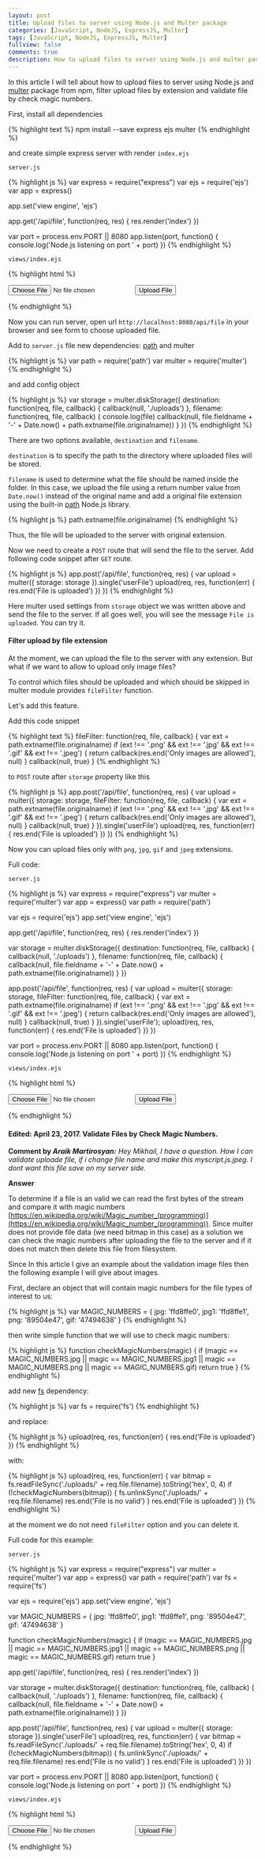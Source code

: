 ```yaml
---
layout: post
title: Upload files to server using Node.js and Multer package
categories: [JavaScript, NodeJS, ExpressJS, Multer]
tags: [JavaScript, NodeJS, ExpressJS, Multer]
fullview: false
comments: true
description: How to upload files to server using Node.js and multer package from npm and filter upload files by extension and validate file by check magic numbers.
---
```


In this article I will tell about how to upload files to server using Node.js and [multer](https://npmjs.org/package/multer) package from npm, filter upload files by extension and validate file by check magic numbers.

First, install all dependencies

{% highlight text %}
npm install --save express ejs multer
{% endhighlight %}

and create simple express server with render `index.ejs`

`server.js`

{% highlight js %}
var express = require("express")
var ejs = require('ejs')
var app = express()

app.set('view engine', 'ejs')

app.get('/api/file', function(req, res) {
	res.render('index')
})

var port = process.env.PORT || 8080
app.listen(port, function() {
	console.log('Node.js listening on port ' + port)
})
{% endhighlight %}

`views/index.ejs`

{% highlight html %}
<!DOCTYPE html>
<html lang="en">
<head>
	<meta charset="UTF-8">
	<title></title>
</head>
<body>
	<form id="uploadForm" enctype="multipart/form-data" method="post">
		<input type="file" name="userFile" />
		<input type="submit" value="Upload File" name="submit">
	</form>
</body>
</html>
{% endhighlight %}

Now you can run server, open url `http://localhost:8080/api/file` in your browser and see form to choose uploaded file.

Add to `server.js` file new dependencies: [path](https://nodejs.org/api/path.html) and multer

{% highlight js %}
var path = require('path')
var multer = require('multer')
{% endhighlight %}

and add config object

{% highlight js %}
var storage = multer.diskStorage({
	destination: function(req, file, callback) {
		callback(null, './uploads')
	},
	filename: function(req, file, callback) {
		console.log(file)
		callback(null, file.fieldname + '-' + Date.now() + path.extname(file.originalname))
	}
})
{% endhighlight %}

There are two options available, `destination` and `filename`.

`destination` is to specify the path to the directory where uploaded files will be stored.

`filename` is used to determine what the file should be named inside the folder. In this case, we upload the file using a return number value from `Date.now()` instead of the original name and add a original file extension using the built-in [path](https://nodejs.org/api/path.html) Node.js library.

{% highlight js %}
path.extname(file.originalname)
{% endhighlight %}

Thus, the file will be uploaded to the server with original extension.

Now we need to create a `POST` route that will send the file to the server. Add following code snippet after `GET` route.

{% highlight js %}
app.post('/api/file', function(req, res) {
	var upload = multer({
		storage: storage
	}).single('userFile')
	upload(req, res, function(err) {
		res.end('File is uploaded')
	})
})
{% endhighlight %}

Here multer used settings from `storage` object we was written above and send the file to the server. If all goes well, you will see the message `File is uploaded`. You can try it.

#### Filter upload by file extension

At the moment, we can upload the file to the server with any extension. But what if we want to allow to upload only image files?

To control which files should be uploaded and which should be skipped in multer module provides `fileFilter` function.

Let's add this feature.

Add this code snippet

{% highlight text %}
fileFilter: function(req, file, callback) {
	var ext = path.extname(file.originalname)
	if (ext !== '.png' && ext !== '.jpg' && ext !== '.gif' && ext !== '.jpeg') {
		return callback(res.end('Only images are allowed'), null)
	}
	callback(null, true)
}
{% endhighlight %}

to `POST` route after `storage` property like this

{% highlight js %}
app.post('/api/file', function(req, res) {
	var upload = multer({
		storage: storage,
		fileFilter: function(req, file, callback) {
			var ext = path.extname(file.originalname)
			if (ext !== '.png' && ext !== '.jpg' && ext !== '.gif' && ext !== '.jpeg') {
				return callback(res.end('Only images are allowed'), null)
			}
			callback(null, true)
		}
	}).single('userFile')
	upload(req, res, function(err) {
		res.end('File is uploaded')
	})
})
{% endhighlight %}

Now you can upload files only with `png`, `jpg`, `gif` and `jpeg` extensions.

Full code:

`server.js`

{% highlight js %}
var express = require("express")
var multer = require('multer')
var app = express()
var path = require('path')

var ejs = require('ejs')
app.set('view engine', 'ejs')

app.get('/api/file', function(req, res) {
	res.render('index')
})

var storage = multer.diskStorage({
	destination: function(req, file, callback) {
		callback(null, './uploads')
	},
	filename: function(req, file, callback) {
		callback(null, file.fieldname + '-' + Date.now() + path.extname(file.originalname))
	}
})

app.post('/api/file', function(req, res) {
	var upload = multer({
		storage: storage,
		fileFilter: function(req, file, callback) {
			var ext = path.extname(file.originalname)
			if (ext !== '.png' && ext !== '.jpg' && ext !== '.gif' && ext !== '.jpeg') {
				return callback(res.end('Only images are allowed'), null)
			}
			callback(null, true)
		}
	}).single('userFile');
	upload(req, res, function(err) {
		res.end('File is uploaded')
	})
})

var port = process.env.PORT || 8080
app.listen(port, function() {
	console.log('Node.js listening on port ' + port)
})
{% endhighlight %}

`views/index.ejs`

{% highlight html %}
<!DOCTYPE html>
<html lang="en">
<head>
	<meta charset="UTF-8">
	<title></title>
</head>
<body>
	<form id="uploadForm" enctype="multipart/form-data" method="post">
		<input type="file" name="userFile" />
		<input type="submit" value="Upload File" name="submit">
	</form>
</body>
</html>
{% endhighlight %}

#### Edited: April 23, 2017. Validate Files by Check Magic Numbers.

**Comment by *Araik Martirosyan:*** *Hey Mikhail, I have a question. How I can validate uploade file, if i change file name and make this myscript.js.jpeg. I dont want this file save on my server side.*

**Answer**

To determine if a file is an valid we can read the first bytes of the stream and compare it with magic numbers [https://en.wikipedia.org/wiki/Magic_number_(programming)](https://en.wikipedia.org/wiki/Magic_number_(programming)). Since multer does not provide file data (we need bitmap in this case) as a solution we can check the magic numbers after uploading the file to the server and if it does not match then delete this file from filesystem.

Since In this article I give an example about the validation image files then the following example I will give about images.

First, declare an object that will contain magic numbers for the file types of interest to us:

{% highlight js %}
var MAGIC_NUMBERS = {
    jpg: 'ffd8ffe0',
    jpg1: 'ffd8ffe1',
    png: '89504e47',
    gif: '47494638'
}
{% endhighlight %}

then write simple function that we will use to check magic numbers:

{% highlight js %}
function checkMagicNumbers(magic) {
    if (magic == MAGIC_NUMBERS.jpg || magic == MAGIC_NUMBERS.jpg1 || magic == MAGIC_NUMBERS.png || magic == MAGIC_NUMBERS.gif) return true
}
{% endhighlight %}

add new [fs](https://nodejs.org/api/fs.html) dependency:

{% highlight js %}
var fs = require('fs')
{% endhighlight %}

and replace:

{% highlight js %}
upload(req, res, function(err) {
	res.end('File is uploaded')
})
{% endhighlight %}

with:

{% highlight js %}
upload(req, res, function(err) {
	var bitmap = fs.readFileSync('./uploads/' + req.file.filename).toString('hex', 0, 4)
	if (!checkMagicNumbers(bitmap)) {
		fs.unlinkSync('./uploads/' + req.file.filename)
		res.end('File is no valid')
	}
	res.end('File is uploaded')
})
{% endhighlight %}

at the moment we do not need `fileFilter` option and you can delete it.

Full code for this example:

`server.js`

{% highlight js %}
var express = require("express")
var multer = require('multer')
var app = express()
var path = require('path')
var fs = require('fs')

var ejs = require('ejs')
app.set('view engine', 'ejs')

var MAGIC_NUMBERS = {
	jpg: 'ffd8ffe0',
	jpg1: 'ffd8ffe1',
	png: '89504e47',
	gif: '47494638'
}

function checkMagicNumbers(magic) {
	if (magic == MAGIC_NUMBERS.jpg || magic == MAGIC_NUMBERS.jpg1 || magic == MAGIC_NUMBERS.png || magic == MAGIC_NUMBERS.gif) return true
}

app.get('/api/file', function(req, res) {
	res.render('index')
})

var storage = multer.diskStorage({
	destination: function(req, file, callback) {
		callback(null, './uploads')
	},
	filename: function(req, file, callback) {
		callback(null, file.fieldname + '-' + Date.now() + path.extname(file.originalname))
	}
})

app.post('/api/file', function(req, res) {
	var upload = multer({
		storage: storage
	}).single('userFile')
	upload(req, res, function(err) {
		var bitmap = fs.readFileSync('./uploads/' + req.file.filename).toString('hex', 0, 4)
		if (!checkMagicNumbers(bitmap)) {
			fs.unlinkSync('./uploads/' + req.file.filename)
			res.end('File is no valid')
		}
		res.end('File is uploaded')
	})
})

var port = process.env.PORT || 8080
app.listen(port, function() {
	console.log('Node.js listening on port ' + port)
})
{% endhighlight %}

`views/index.ejs`

{% highlight html %}
<!DOCTYPE html>
<html lang="en">
<head>
	<meta charset="UTF-8">
	<title></title>
</head>
<body>
	<form id="uploadForm" enctype="multipart/form-data" method="post">
		<input type="file" name="userFile" />
		<input type="submit" value="Upload File" name="submit">
	</form>
</body>
</html>
{% endhighlight %}
